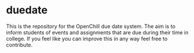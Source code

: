 # duedate
This is the repository for the OpenChill due date system. The aim is to inform students of events and assignments that are due during their time in college. If you feel like you can improve this in any way feel free to contribute.

